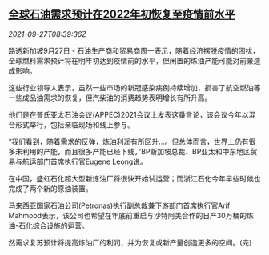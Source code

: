 <!--1632733262000-->
[全球石油需求预计在2022年初恢复至疫情前水平](https://cn.reuters.com/article/global-oil-demand-0927-mon-idCNKBS2GN0NP)
------

<div><i>2021-09-27T08:39:36Z</i></div><p>路透新加坡9月27日 - 石油生产商和贸易商周一表示，随着经济摆脱疫情的困扰，全球燃料需求预计将在明年初达到疫情前的水平，但闲置的炼油产能可能对前景造成影响。</p><p>这些行业领导人表示，虽然一些市场的新冠感染病例持续增加，损害了航空燃油等一些成品油需求的恢复，但汽柴油的消费趋势表明增长有所升高。</p><p>他们是在普氏亚太石油会议(APPEC)2021会议上发表这番言论，该会议今年以混合形式举行，包括亲临现场和线上参与。</p><p>“我们看到，随着需求的反弹，炼油利润有所回升...。但总体而言，世界上仍有很多未利用的产能，而且很多产能已经下线，”BP新加坡总裁、BP亚太和中东地区贸易与航运部门首席执行官Eugene Leong说。</p><p>在中国，盛虹石化超大型新炼油厂将很快开始试运营；而浙江石化今年早些时候也完成了两个新的原油装置。</p><p>马来西亚国家石油公司(Petronas)执行副总裁兼下游部门首席执行官Arif Mahmood表示，该公司也希望在年底前重启与沙特阿美合作的日产30万桶的炼油-石化综合设施的运营。</p><p>然需求复苏预计将提高炼油厂的利润，并为恢复或新产量创造更多的空间。(完)</p>
